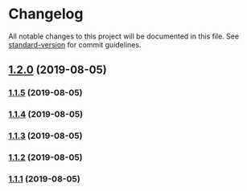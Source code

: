 # Changelog

All notable changes to this project will be documented in this file. See [standard-version](https://github.com/conventional-changelog/standard-version) for commit guidelines.

## [1.2.0](https://github.com/wall-wxk/leon-test-hello-world/compare/v1.1.5...v1.2.0) (2019-08-05)

### [1.1.5](https://github.com/wall-wxk/leon-test-hello-world/compare/v1.1.4...v1.1.5) (2019-08-05)

### [1.1.4](https://github.com/wall-wxk/leon-test-hello-world/compare/v1.1.3...v1.1.4) (2019-08-05)

### [1.1.3](https://github.com/wall-wxk/leon-test-hello-world/compare/v1.1.2...v1.1.3) (2019-08-05)

### [1.1.2](https://github.com/wall-wxk/leon-test-hello-world/compare/v1.1.1...v1.1.2) (2019-08-05)

### [1.1.1](https://github.com/wall-wxk/leon-test-hello-world/compare/v1.1.0...v1.1.1) (2019-08-05)
